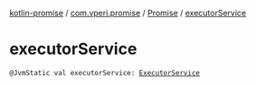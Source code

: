 [kotlin-promise](../../index.md) / [com.vperi.promise](../index.md) / [Promise](index.md) / [executorService](./executor-service.md)

# executorService

`@JvmStatic val executorService: `[`ExecutorService`](http://docs.oracle.com/javase/6/docs/api/java/util/concurrent/ExecutorService.html)